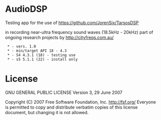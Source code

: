 # AudioDSP
Testing app for the use of https://github.com/JorenSix/TarsosDSP

in recording near-ultra frequency sound waves (18.5kHz - 20kHz)
part of ongoing research projects by http://cityfreqs.com.au/


	 * - vers. 1.0
	 * - min/target API 18 - 4.3
	 * - S4 4.3.1 (18) - testing use
	 * - s5 5.1.1 (22) - install only
	 	 

# License

GNU GENERAL PUBLIC LICENSE
Version 3, 29 June 2007

Copyright (C) 2007 Free Software Foundation, Inc. <http://fsf.org/>
Everyone is permitted to copy and distribute verbatim copies
of this license document, but changing it is not allowed.